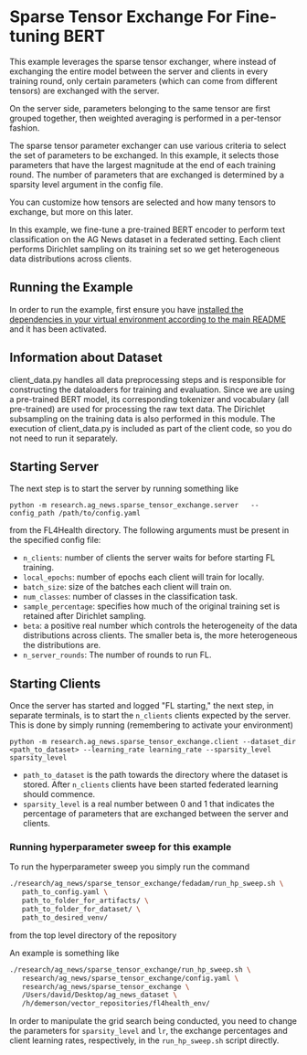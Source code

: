 # Sparse Tensor Exchange For Fine-tuning BERT
This example leverages the sparse tensor exchanger, where instead of exchanging the entire model between the server and clients in every training round,
only certain parameters (which can come from different tensors) are exchanged with the server.

On the server side, parameters belonging to the same tensor are first grouped together, then weighted averaging is performed in a per-tensor fashion.

The sparse tensor parameter exchanger can use various criteria to select the set of parameters to be exchanged. In this example, it selects those parameters that have the largest magnitude at the end of each training round. The number of parameters that are exchanged is determined by a sparsity level argument in the config file.

You can customize how tensors are selected and how many tensors to exchange, but more on this later.

In this example, we fine-tune a pre-trained BERT encoder to perform text classification on the AG News dataset in a federated setting.
Each client performs Dirichlet sampling on its training set so we get heterogeneous data distributions across clients.

## Running the Example
In order to run the example, first ensure you have [installed the dependencies in your virtual environment according to the main README](/README.md#development-requirements) and it has been activated.

## Information about Dataset
client_data.py handles all data preprocessing steps and is responsible for constructing the dataloaders for training and evaluation.
Since we are using a pre-trained BERT model, its corresponding tokenizer and vocabulary (all pre-trained) are used for processing
the raw text data. The Dirichlet subsampling on the training data is also performed in this module. The execution of client_data.py is included
as part of the client code, so you do not need to run it separately.

## Starting Server

The next step is to start the server by running something like
```
python -m research.ag_news.sparse_tensor_exchange.server   --config_path /path/to/config.yaml
```
from the FL4Health directory. The following arguments must be present in the specified config file:
* `n_clients`: number of clients the server waits for before starting FL training.
* `local_epochs`: number of epochs each client will train for locally.
* `batch_size`: size of the batches each client will train on.
* `num_classes`: number of classes in the classification task.
* `sample_percentage`: specifies how much of the original training set is retained after Dirichlet sampling.
* `beta`: a positive real number which controls the heterogeneity of the data distributions across clients. The smaller beta is, the more heterogeneous the distributions are.
* `n_server_rounds`: The number of rounds to run FL.

## Starting Clients

Once the server has started and logged "FL starting," the next step, in separate terminals, is to start the `n_clients`
clients expected by the server. This is done by simply running (remembering to activate your environment)
```
python -m research.ag_news.sparse_tensor_exchange.client --dataset_dir <path_to_dataset> --learning_rate learning_rate --sparsity_level sparsity_level
```
* `path_to_dataset` is the path towards the directory where the dataset is stored.
After `n_clients` clients have been started federated learning should commence.
* `sparsity_level` is a real number between 0 and 1 that indicates the percentage of parameters that are exchanged between the server and clients.

### Running hyperparameter sweep for this example

To run the hyperparameter sweep you simply run the command

```bash
./research/ag_news/sparse_tensor_exchange/fedadam/run_hp_sweep.sh \
   path_to_config.yaml \
   path_to_folder_for_artifacts/ \
   path_to_folder_for_dataset/ \
   path_to_desired_venv/
```

from the top level directory of the repository

An example is something like
``` bash
./research/ag_news/sparse_tensor_exchange/run_hp_sweep.sh \
   research/ag_news/sparse_tensor_exchange/config.yaml \
   research/ag_news/sparse_tensor_exchange \
   /Users/david/Desktop/ag_news_dataset \
   /h/demerson/vector_repositories/fl4health_env/
```

In order to manipulate the grid search being conducted, you need to change the parameters for `sparsity_level` and `lr`, the exchange percentages and client learning rates, respectively, in the `run_hp_sweep.sh` script directly.

